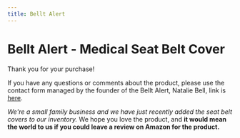 ```yaml
---
title: Bellt Alert
---
```

# Bellt Alert - Medical Seat Belt Cover

Thank you for your purchase!

If you have any questions or comments about the product, please use the contact form managed by the founder of the Bellt Alert, Natalie Bell, link is [here](https://personalisedbynat.com/pages/contact-us).

*We're a small family business and we have just recently added the seat belt covers to our inventory.* We hope you love the product, and **it would mean the world to us if you could leave a review on Amazon for the product.**
